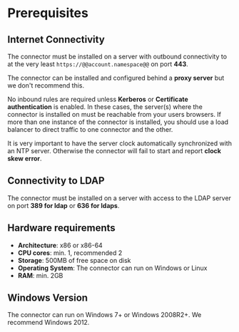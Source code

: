 # Prerequisites

## Internet Connectivity

The connector must be installed on a server with outbound connectivity to at the very least `https://@@account.namespace@@` on port **443**.

The connector can be installed and configured behind a __proxy server__ but we don't recommend this.

No inbound rules are required unless **Kerberos** or **Certificate authentication** is enabled. In these cases, the server(s) where the connector is installed on must be reachable from your users browsers. If more than one instance of the connector is installed, you should use a load balancer to direct traffic to one connector and the other.

It is very important to have the server clock automatically synchronized with an NTP server. Otherwise the connector will fail to start and report __clock skew error__.

## Connectivity to LDAP

The connector must be installed on a server with access to the LDAP server on port **389 for ldap** or **636 for ldaps**.

## Hardware requirements

-  **Architecture**: x86 or x86-64
-  **CPU cores**: min. 1, recommended 2
-  **Storage**: 500MB of free space on disk
-  **Operating System**: The connector can run on Windows or Linux
-  **RAM**: min. 2GB

## Windows Version

The connector can run on Windows 7+ or Windows 2008R2+. We recommend Windows 2012.
